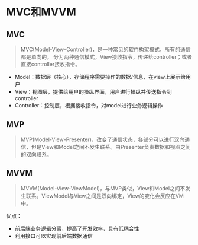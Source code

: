 # MVC和MVVM
## MVC
>MVC(Model-View-Controller)，是一种常见的软件构架模式，所有的通信都是单向的。
>分为两种通信模式，View接收指令，传递给controller；或者直接controller接收指令。

- Model：数据层（核心），存储程序需要操作的数据/信息，在view上展示给用户
- View：视图层，提供给用户的操纵界面，用户进行操纵并传送指令到controller
- Controller：控制层，根据接收指令，对model进行业务逻辑操作

## MVP
>MVP(Model-View-Presenter)，改变了通信状态，各部分可以进行双向通信，但是View和Model之间不发生联系。由Presenter负责数据和视图之间的双向联系。

## MVVM
>MVVM(Model-View-ViewModel)，与MVP类似，View和Model之间不发生联系。ViewModel与View之间是双向绑定，View的变化会反应在VM中。

优点：
- 前后端业务逻辑分离，提高了开发效率，具有低耦合性
- 利用接口可以实现前后端数据通信